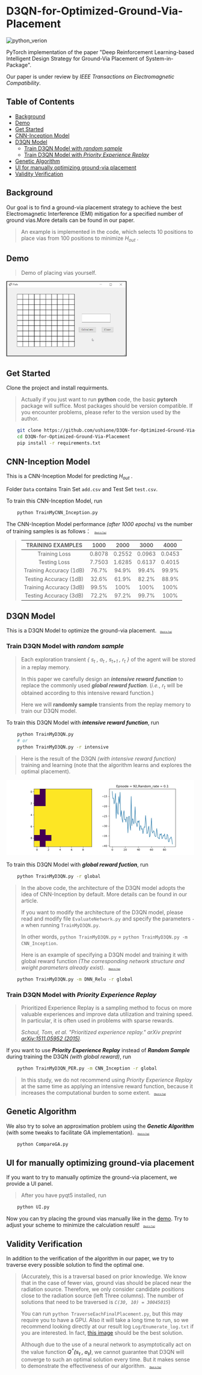 # D3QN-for-Optimized-Ground-Via-Placement
![python_verion](https://user-images.githubusercontent.com/87009163/168636733-f6c303bd-6f3f-4215-b008-c37ea05c0921.svg)

PyTorch implementation of the paper "Deep Reinforcement Learning-based Intelligent Design Strategy for Ground-Via Placement of System-in-Package".

Our paper is under review by *IEEE Transactions on Electromagnetic Compatibility*.

## Table of Contents

- [Background](#background)
- [Demo](#demo)
- [Get Started](#get-started)
- [CNN-Inception Model](#cnn-inception-model)
- [D3QN Model](#d3qn-model)
	- [Train D3QN Model with *random sample*](#train-d3qn-model-with-random-sample)
	- [Train D3QN Model with *Priority Experience Replay*](#train-d3qn-model-with-priority-experience-replay)
- [Genetic Algorithm](#genetic-algorithm)
- [UI for manually optimizing ground-via placement](#ui-for-manually-optimizing-ground-via-placement)
- [Validity Verification](#validity-verification)

## Background

Our goal is to find a ground-via placement strategy to achieve the best Electromagnetic Interference (EMI) mitigation for a specified number of ground vias.More details can be found in our paper.

> An example is implemented in the code, which selects 10 positions to place vias from 100 positions to minimize *H<sub>out</sub>* . 

## Demo

> Demo of placing vias yourself. 

<img id="demo_gif" src="https://github.com/ushione/D3QN-for-Optimized-Ground-Via-Placement/blob/main/demo.gif" width="320" height="200" alt="demo"/><br/>

## Get Started
Clone the project and install requirments.
> Actually if you just want to run **python** code, the basic **pytorch** package will suffice. Most packages should be version compatible. If you encounter problems, please refer to the version used by the author. 

```sh
    git clone https://github.com/ushione/D3QN-for-Optimized-Ground-Via-Placement.git
    cd D3QN-for-Optimized-Ground-Via-Placement
    pip install -r requirements.txt
```

## CNN-Inception Model
This is a CNN-Inception Model for predicting *H<sub>out</sub>* .

Folder `Data` contains Train Set `add.csv` and Test Set `test.csv`.

To train this CNN-Inception Model, run
```sh
    python TrainMyCNN_Inception.py
```

The CNN-Inception Model performance *(after 1000 epochs)* vs the number of training samples is as follows：  <span style='font-size:5px;'>&nbsp;&nbsp;&nbsp;&nbsp;[[Back to Top]](#d3qn-for-optimized-ground-via-placement)</span>
> |  TRAINING EXAMPLES       |     1000      |      2000      |      3000      |      4000      |
> |:------------------------:|:-------------:|:--------------:|:--------------:|:--------------:|
> | Training Loss            |     0.8078    |     0.2552     |     0.0963     |     0.0453     |
> | Testing Loss             |     7.7503    |     1.6285     |     0.6137     |     0.4015     |
> | Training Accuracy (1dB)  |     76.7%     |     94.9%      |     99.4%      |     99.9%      |
> | Testing Accuracy (1dB)   |     32.6%     |     61.9%      |     82.2%      |     88.9%      |
> | Training Accuracy (3dB)  |     99.5%     |     100%       |     100%       |     100%       |
> | Testing Accuracy (3dB)   |     72.2%     |     97.2%      |     99.7%      |     100%       |

## D3QN Model
This is a D3QN Model to optimize the ground-via placement.  <span style='font-size:5px;'>&nbsp;&nbsp;&nbsp;&nbsp;[[Back to Top]](#d3qn-for-optimized-ground-via-placement)</span>

### Train D3QN Model with *random sample*

> Each exploration transient *{ s<sub>t</sub> , a<sub>t</sub> , s<sub>t+1</sub> , r<sub>t</sub> }* of the agent will be stored in a replay memory.
> 
> In this paper we carefully design an ***intensive reward function*** to replace the commonly used ***global reward fuction***. (*i.e.*, *r<sub>t</sub>* will be obtained according to this intensive reward function.)
> 
> Here we will **randomly sample** transients from the replay memory to train our D3QN model.

To train this D3QN Model with ***intensive reward function***, run
```sh
    python TrainMyD3QN.py
    # or
    python TrainMyD3QN.py -r intensive
```

> Here is the result of the D3QN *(with intensive reward function)* training and learning (note that the algorithm learns and explores the optimal placement).
> 
<img id="optimal_placement" src="https://github.com/ushione/D3QN-for-Optimized-Ground-Via-Placement/blob/main/current_optimal_placement.jpg" width="500" height="200" alt="current_optimal_placement"/><br/>

To train this D3QN Model with ***global reward fuction***, run
```sh
    python TrainMyD3QN.py -r global
```

> In the above code, the architecture of the D3QN model adopts the idea of CNN-Inception by default. More details can be found in our article.
> 
> If you want to modify the architecture of the D3QN model, please read and modify file `EvaluateNetwork.py` and specify the parameters *`-m`* when running `TrainMyD3QN.py`.
> 
> In other words, `python TrainMyD3QN.py` = `python TrainMyD3QN.py -m CNN_Inception`.
> 
> Here is an example of specifying a D3QN model and training it with global reward function *(The corresponding network structure and weight parameters already exist)*.  <span style='font-size:5px;'>&nbsp;&nbsp;&nbsp;&nbsp;[[Back to Top]](#d3qn-for-optimized-ground-via-placement)</span>

```sh
    python TrainMyD3QN.py -m DNN_Relu -r global
```

### Train D3QN Model with *Priority Experience Replay*

> Prioritized Experience Replay is a sampling method to focus on more valuable experiences and improve data utilization and training speed. In particular, it is often used in problems with sparse rewards.
> 
> *Schaul, Tom, et al. "Prioritized experience replay." arXiv preprint [arXiv:1511.05952 (2015)](https://arxiv.org/abs/1511.05952).*

If you want to use ***Priority Experience Replay*** instead of ***Random Sample*** during training the D3QN *(with global reward)*, run

```sh
    python TrainMyD3QN_PER.py -m CNN_Inception -r global
```

> In this study, we do not recommend using *Priority Experience Replay* at the same time as applying an intensive reward function, because it increases the computational burden to some extent. <span style='font-size:5px;'>&nbsp;&nbsp;&nbsp;&nbsp;[[Back to Top]](#d3qn-for-optimized-ground-via-placement)</span>

## Genetic Algorithm

We also try to solve an approximation problem using the ***Genetic Algorithm*** (with some tweaks to facilitate GA implementation). <span style='font-size:5px;'>&nbsp;&nbsp;&nbsp;&nbsp;[[Back to Top]](#d3qn-for-optimized-ground-via-placement)</span>

```sh
    python CompareGA.py
```

## UI for manually optimizing ground-via placement

If you want to try to manually optimize the ground-via placement, we provide a UI panel.

> After you have pyqt5 installed, run
```sh
    python UI.py
```

Now you can try placing the ground vias manually like in the [demo](#demo_gif). Try to adjust your scheme to minimize the calculation result! <span style='font-size:5px;'>&nbsp;&nbsp;&nbsp;&nbsp;[[Back to Top]](#d3qn-for-optimized-ground-via-placement)</span>

## Validity Verification

In addition to the verification of the algorithm in our paper, we try to traverse every possible solution to find the optimal one. 
> (Accurately, this is a traversal based on prior knowledge. We know that in the case of fewer vias, ground vias should be placed near the radiation source. Therefore, we only consider candidate positions close to the radiation source (left Three columns). The number of solutions that need to be traversed is 
*`C(30, 10) = 30045015`*)
> 
> You can run `python TraverseEachFinalPlacement.py`, but this may require you to have a GPU. Also it will take a long time to run, so we recommend looking directly at our result log `Log/Enumerate_log.txt` if you are interested. In fact, [this image](#optimal_placement) should be the best solution.
> 
> Although due to the use of a neural network to asymptotically act on the value function ***Q<sup>\*</sup>(s<sub>t</sub> , a<sub>t</sub>)***, we cannot guarantee that D3QN will converge to such an optimal solution every time. But it makes sense to demonstrate the effectiveness of our algorithm. <span style='font-size:5px;'>&nbsp;&nbsp;&nbsp;&nbsp;[[Back to Top]](#d3qn-for-optimized-ground-via-placement)</span>

